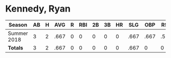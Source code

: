 # Kennedy, Ryan

| Season      | AB          | H           | AVG         | R           | RBI         | 2B          | 3B          | HR          | SLG         | OBP         | RSP         | SAF         | K           | BB          | PO          | A           | E           | FAVE        | IP          | H           | K           | BB          | R           | ER          | ERA         
| ----------- | ----------- | ----------- | ----------- | ----------- | ----------- | ----------- | ----------- | ----------- | ----------- | ----------- | ----------- | ----------- | ----------- | ----------- | ----------- | ----------- | ----------- | ----------- | ----------- | ----------- | ----------- | ----------- | ----------- | ----------- | ----------- 
| Summer 2018 | 3           | 2           | .667        | 0           | 0           | 0           | 0           | 0           | .667        | .667        | .500        | 0           | 0           | 0           | 1           | 1           | 0           | 1.000       | 0           | 0           | 0           | 0           | 0           | 0           | .000        
| **Totals**  | 3           | 2           | .667        | 0           | 0           | 0           | 0           | 0           | .667        | 0           | 0           | 0           | 0           | 0           | 1           | 1           | 0           | 1.000       | 0.0         | 0           | 0           | 0           | 0           | 0           | 0           
